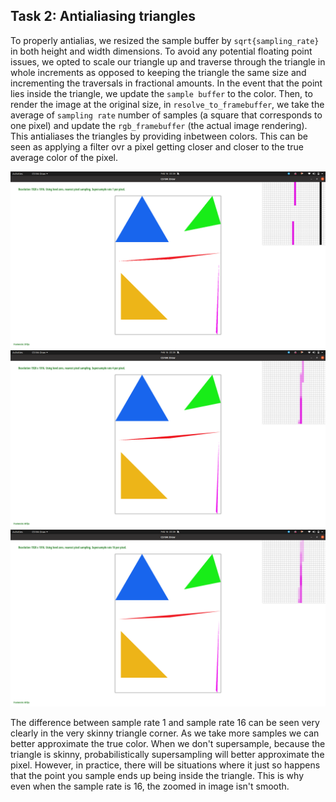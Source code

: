 ## Task 2: Antialiasing triangles 

To properly antialias, we resized the sample buffer by
`sqrt{sampling_rate}` in both height and width dimensions. To avoid
any potential floating point issues, we opted to scale our triangle up
and traverse through the triangle in whole increments as opposed to
keeping the triangle the same size and incrementing the traversals in
fractional amounts. In the event that the point lies inside the
triangle, we update the `sample buffer` to the color. Then, to render
the image at the original size, in `resolve_to_framebuffer`, we take
the average of `sampling rate` number of samples (a square that
corresponds to one pixel) and update the `rgb_framebuffer` (the actual
image rendering). This antialiases the triangles by providing
inbetween colors. This can be seen as applying a filter ovr a pixel
getting closer and closer to the true average color of the pixel. 

![task2_1](assets/img/task2_1.png)
![task2_4](assets/img/task2_4.png)
![task2_16](assets/img/task2_16.png)

<!-- <div align="middle">
  <table style="width=100%">
    <tr>
      <td>
        <img src="https://github.com/cal-cs184-student/sp22-project-webpages-sagnibak/tree/master/assets/proj1_img/task2_img/task2_1.png" align="middle" width="400px"/>
        <figcaption align="middle">Sample rate: 1.</figcaption>
      </td>
      <td>
        <img src="https://github.com/cal-cs184-student/sp22-project-webpages-sagnibak/tree/master/assets/proj1_img/task2_img/task2_4.png"align="middle" width="400px"/>
        <figcaption align="middle">Sample rate: 4.</figcaption>
      </td>
       <td>
        <img src="https://github.com/cal-cs184-student/sp22-project-webpages-sagnibak/tree/master/assets/proj1_img/task2_img/task2_16.png" align="middle" width="400px"/>
        <figcaption align="middle">Sample rate: 16.</figcaption>
      </td>
    </tr>
  </table>
</div> -->

The difference between sample rate 1 and sample rate 16 can be seen very clearly in the very skinny triangle corner. As we take more samples we can better approximate the true color. When we don't supersample, because the triangle is skinny, probabilistically supersampling will better approximate the pixel. However, in practice, there will be situations where it just so happens that the point you sample ends up being inside the triangle. This is why even when the sample rate is 16, the zoomed in image isn't smooth. 